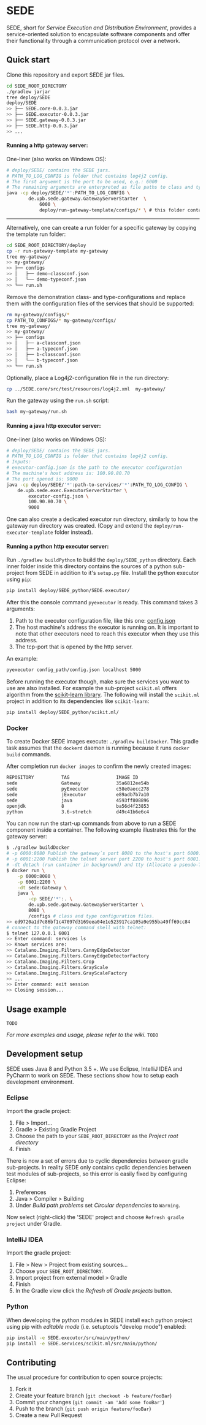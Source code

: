 # SEDE

SEDE, short for _Service Execution and Distribution Environment_, provides a service-oriented solution to encapsulate software components and offer their functionality through a communication protocol over a network.

## Quick start

Clone this repository and export SEDE jar files.
``` sh
cd SEDE_ROOT_DIRECTORY
./gradlew jarjar
tree deploy/SEDE
deploy/SEDE
>> ├── SEDE.core-0.0.3.jar
>> ├── SEDE.executor-0.0.3.jar
>> ├── SEDE.gateway-0.0.3.jar
>> ├── SEDE.http-0.0.3.jar
>> ...
```

#### Running a http gateway server:

One-liner (also works on Windows OS):
```sh
# deploy/SEDE/ contains the SEDE jars.
# PATH_TO_LOG_CONFIG is folder that contains log4j2 config.
# The first arguemnt is the port to be used, e.g.: 6000 
# The remaining arguments are enterpreted as file paths to class and type-configurations:
java -cp deploy/SEDE/'*':PATH_TO_LOG_CONFIG \ 
        de.upb.sede.gateway.GatewayServerStarter  \
            6000 \
            deploy/run-gateway-template/configs/* \ # this folder contains all service and type configurations offered by this project.
```

---
Alternatively, one can create a run folder for a specific gateway by copying the template run folder:
```sh
cd SEDE_ROOT_DIRECTORY/deploy
cp -r run-gateway-template my-gateway
tree my-gateway/
>> my-gateway/
>> ├── configs
>> │   ├── demo-classconf.json
>> │   └── demo-typeconf.json
>> └── run.sh
```
Remove the demonstration class- and type-configurations and replace them with the configuration files of the services that should be supported:
``` sh
rm my-gateway/configs/*
cp PATH_TO_CONFIGS/* my-gateway/configs/
tree my-gateway/
>> my-gateway/
>> ├── configs
>> │   ├── a-classconf.json
>> │   ├── a-typeconf.json
>> │   ├── b-classconf.json
>> │   └── b-typeconf.json
>> └── run.sh
```
Optionally, place a Log4j2-configuration file in the run directory:
``` sh
cp ../SEDE.core/src/test/resources/log4j2.xml  my-gateway/
``` 
Run the gateway using the `run.sh` script:
```sh
bash my-gateway/run.sh
```

#### Running a java http executor server:

One-liner (also works on Windows OS):
```sh
# deploy/SEDE/ contains the SEDE jars.
# PATH_TO_LOG_CONFIG is folder that contains log4j2 config.
# Inputs:
# executor-config.json is the path to the executor configuration
# The machine's host address is: 100.90.80.70
# The port opened is: 9000
java -cp deploy/SEDE/'*':path-to-services/'*':PATH_TO_LOG_CONFIG \
    de.upb.sede.exec.ExecutorServerStarter \
        executor-config.json \
        100.90.80.70 \
        9000
```
One can also create a dedicated executor run directory, similarly to how the gateway run directory was created. (Copy and extend the `deploy/run-executor-template` folder instead).

#### Running a python http executor server:

Run `./gradlew buildPython` to build the `deploy/SEDE_python` directory. Each inner folder inside this directory contains the sources of a python sub-project from SEDE in addition to it's `setup.py` file. 
Install the python executor using `pip`:
``` sh
pip install deploy/SEDE_python/SEDE.executor/
```
After this the console command `pyexecutor` is ready. This command takes 3 arguments:

1. Path to the executor configuration file, like this one: [config.json](https://github.com/fmohr/SEDE/blob/develop/SEDE.services/scikit.ml/src/test/resources/executor/config.json)
2. The host machine's address the executor is running on. It is important to note that other executors need to reach this executor when they use this address.
3. The tcp-port that is opened by the http server.

An example:
``` sh
pyexecutor config_path/config.json localhost 5000
```

Before running the executor though, make sure the services you want to use are also installed. For example the sub-project `scikit.ml` offers algorithm from the [scikit-learn library](scikit-learn.org).
The following will install the `scikit.ml` project in addition to its dependencies like `scikit-learn`:
``` sh
pip install deploy/SEDE_python/scikit.ml/
``` 

### Docker

To create Docker SEDE images execute: `./gradlew buildDocker`. This gradle task assumes that the `dockerd` daemon is running because it runs `docker build` commands.

After completion run `docker images` to confirm the newly created images:

``` sh
REPOSITORY          TAG                 IMAGE ID
sede                Gateway             35a6812ee54b
sede                pyExecutor          c58e0aecc278
sede                jExecutor           e89adb7b7a10
sede                java                4593ff808896
openjdk             8                   ba56d4f23853
python              3.6-stretch         d49c41b6e6c4
```

You can now run the start-up commands from above to run a SEDE component inside a container. The following example illustrates this for the gateway server:

``` sh
$ ./gradlew buildDocker
# -p 6000:8080 Publish the gateway᾿s port 8080 to the host's port 6000.
# -p 6001:2200 Publish the telnet server port 2200 to host's port 6001.
# -dt detach (run container in background) and tty (Allocate a pseudo-TTY)
$ docker run \
    -p 6000:8080 \
    -p 6001:2200 \
    -dt sede:Gateway \
    java \
        -cp SEDE/'*':. \
        de.upb.sede.gateway.GatewayServerStarter \
        8080 \
        /configs # class and type configuration files.
>> ed9720a1d7c86bf1c47097d3169eea04e1e523917ca105a9e955ba49ff69cc84
# connect to the gateway command shell with telnet:
$ telnet 127.0.0.1 6001
>> Enter command: services ls
>> Known services are:
>> Catalano.Imaging.Filters.CannyEdgeDetector
>> Catalano.Imaging.Filters.CannyEdgeDetectorFactory
>> Catalano.Imaging.Filters.Crop
>> Catalano.Imaging.Filters.GrayScale
>> Catalano.Imaging.Filters.GrayScaleFactory 
>> ...
>> Enter command: exit session
>> Closing session...
```

## Usage example

`TODO`

_For more examples and usage, please refer to the wiki._ `TODO`

## Development setup

SEDE uses Java 8 and Python 3.5 +.
We use Eclipse, IntelliJ IDEA and PyCharm to work on SEDE. These sections show how to setup each development environment.

### Eclipse

Import the gradle project:

1. File > Import...
2. Gradle > Existing Gradle Project
3. Choose the path to your `SEDE_ROOT_DIRECTORY` as the _Project root directory_
4. Finish

There is now a set of errors due to cyclic dependencies between gradle sub-projects. In reality SEDE only contains cyclic dependencies between test modules of sub-projects, so this error is easily fixed by configuring Eclipse:

1. Preferences
2. Java > Compiler > Building
3. Under _Build path problems_ set _Circular dependencies_ to `Warning`.

Now select (right-click) the 'SEDE' project and choose `Refresh gradle project` under Gradle.

### IntelliJ IDEA

Import the gradle project:

1. File > New > Project from existing sources...
2. Choose your `SEDE_ROOT_DIRECTORY`.
3. Import project from external model > Gradle
4. Finish
5. In the Gradle view click the _Refresh all Gradle projects_ button.

### Python

When developing the python modules in SEDE install each python project using pip with _editable mode_ (i.e. setuptools "develop mode") enabled:

``` sh
pip install -e SEDE.executor/src/main/python/
pip install -e SEDE.services/scikit.ml/src/main/python/
```

## Contributing

The usual procedure for contribution to open source projects:
1. Fork it
2. Create your feature branch (`git checkout -b feature/fooBar`)
3. Commit your changes (`git commit -am 'Add some fooBar'`)
4. Push to the branch (`git push origin feature/fooBar`)
5. Create a new Pull Request